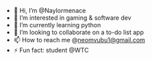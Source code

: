 - 👋 Hi, I’m @Naylormenace
- 👀 I’m interested in gaming & software dev
- 🌱 I’m currently learning python
- 💞️ I’m looking to collaborate on a to-do list app
- 📫 How to reach me @neomvubu1@gmail.com
-  ⚡ Fun fact: student @WTC
<!---
Naylormenace/Naylormenace is a ✨ special ✨ repository because its `README.md` (this file) appears on your GitHub profile.
